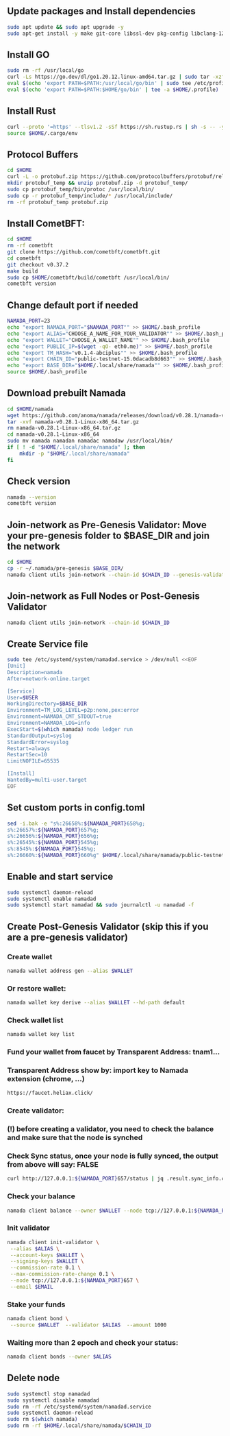 ## Update packages and Install dependencies
```bash
sudo apt update && sudo apt upgrade -y
sudo apt-get install -y make git-core libssl-dev pkg-config libclang-12-dev build-essential protobuf-compiler
```
## Install GO
```bash
sudo rm -rf /usr/local/go
curl -Ls https://go.dev/dl/go1.20.12.linux-amd64.tar.gz | sudo tar -xzf - -C /usr/local
eval $(echo 'export PATH=$PATH:/usr/local/go/bin' | sudo tee /etc/profile.d/golang.sh)
eval $(echo 'export PATH=$PATH:$HOME/go/bin' | tee -a $HOME/.profile)
```
## Install Rust
```bash
curl --proto '=https' --tlsv1.2 -sSf https://sh.rustup.rs | sh -s -- -y
source $HOME/.cargo/env
```
## Protocol Buffers
```bash
cd $HOME
curl -L -o protobuf.zip https://github.com/protocolbuffers/protobuf/releases/download/v24.4/protoc-24.4-linux-x86_64.zip
mkdir protobuf_temp && unzip protobuf.zip -d protobuf_temp/
sudo cp protobuf_temp/bin/protoc /usr/local/bin/
sudo cp -r protobuf_temp/include/* /usr/local/include/
rm -rf protobuf_temp protobuf.zip
```
## Install CometBFT:
```bash
cd $HOME
rm -rf cometbft
git clone https://github.com/cometbft/cometbft.git
cd cometbft
git checkout v0.37.2
make build
sudo cp $HOME/cometbft/build/cometbft /usr/local/bin/
cometbft version
```
## Change default port if needed
```bash
NAMADA_PORT=23
echo "export NAMADA_PORT="$NAMADA_PORT"" >> $HOME/.bash_profile
echo "export ALIAS="CHOOSE_A_NAME_FOR_YOUR_VALIDATOR"" >> $HOME/.bash_profile
echo "export WALLET="CHOOSE_A_WALLET_NAME"" >> $HOME/.bash_profile
echo "export PUBLIC_IP=$(wget -qO- eth0.me)" >> $HOME/.bash_profile
echo "export TM_HASH="v0.1.4-abciplus"" >> $HOME/.bash_profile
echo "export CHAIN_ID="public-testnet-15.0dacadb8d663"" >> $HOME/.bash_profile
echo "export BASE_DIR="$HOME/.local/share/namada"" >> $HOME/.bash_profile
source $HOME/.bash_profile
```
## Download prebuilt Namada
```bash
cd $HOME/namada
wget https://github.com/anoma/namada/releases/download/v0.28.1/namada-v0.28.1-Linux-x86_64.tar.gz
tar -xvf namada-v0.28.1-Linux-x86_64.tar.gz
rm namada-v0.28.1-Linux-x86_64.tar.gz
cd namada-v0.28.1-Linux-x86_64
sudo mv namada namadan namadac namadaw /usr/local/bin/
if [ ! -d "$HOME/.local/share/namada" ]; then
    mkdir -p "$HOME/.local/share/namada"
fi
```
## Check version
```bash
namada --version
cometbft version
```
## Join-network as Pre-Genesis Validator: Move your pre-genesis folder to $BASE_DIR and join the network
```bash
cd $HOME
cp -r ~/.namada/pre-genesis $BASE_DIR/
namada client utils join-network --chain-id $CHAIN_ID --genesis-validator $ALIAS
```
##  Join-network as Full Nodes or Post-Genesis Validator
```bash
namada client utils join-network --chain-id $CHAIN_ID
```
## Create Service file
```bash
sudo tee /etc/systemd/system/namadad.service > /dev/null <<EOF
[Unit]
Description=namada
After=network-online.target

[Service]
User=$USER
WorkingDirectory=$BASE_DIR
Environment=TM_LOG_LEVEL=p2p:none,pex:error
Environment=NAMADA_CMT_STDOUT=true
Environment=NAMADA_LOG=info
ExecStart=$(which namada) node ledger run
StandardOutput=syslog
StandardError=syslog
Restart=always
RestartSec=10
LimitNOFILE=65535

[Install]
WantedBy=multi-user.target
EOF
```
## Set custom ports in config.toml
```bash
sed -i.bak -e "s%:26658%:${NAMADA_PORT}658%g;
s%:26657%:${NAMADA_PORT}657%g;
s%:26656%:${NAMADA_PORT}656%g;
s%:26545%:${NAMADA_PORT}545%g;
s%:8545%:${NAMADA_PORT}545%g;
s%:26660%:${NAMADA_PORT}660%g" $HOME/.local/share/namada/public-testnet-15.0dacadb8d663/config.toml
```
## Enable and start service
```bash
sudo systemctl daemon-reload
sudo systemctl enable namadad
sudo systemctl start namadad && sudo journalctl -u namadad -f
```
## Create Post-Genesis Validator (skip this if you are a pre-genesis validator)
### Create wallet
```bash
namada wallet address gen --alias $WALLET
```
### Or restore wallet:
```bash
namada wallet key derive --alias $WALLET --hd-path default
```
### Check wallet list
```bash
namada wallet key list
```
### Fund your wallet from faucet by Transparent Address: tnam1... 
### Transparent Address show by: import key to Namada extension (chrome, ...)
```bash
https://faucet.heliax.click/
```
### Create validator:
### (!) before creating a validator, you need to check the balance and make sure that the node is synched
### Check Sync status, once your node is fully synced, the output from above will say: FALSE
```bash
curl http://127.0.0.1:${NAMADA_PORT}657/status | jq .result.sync_info.catching_up
```
### Check your balance
```bash
namada client balance --owner $WALLET --node tcp://127.0.0.1:${NAMADA_PORT}657
```
### Init validator
```bash
namada client init-validator \
 --alias $ALIAS \
 --account-keys $WALLET \
 --signing-keys $WALLET \
 --commission-rate 0.1 \
 --max-commission-rate-change 0.1 \
 --node tcp://127.0.0.1:${NAMADA_PORT}657 \
 --email $EMAIL
```
### Stake your funds
```bash
namada client bond \
 --source $WALLET  --validator $ALIAS  --amount 1000
```
### Waiting more than 2 epoch and check your status:
```bash
namada client bonds --owner $ALIAS
```
## Delete node
```bash
sudo systemctl stop namadad
sudo systemctl disable namadad
sudo rm -rf /etc/systemd/system/namadad.service
sudo systemctl daemon-reload
sudo rm $(which namada)
sudo rm -rf $HOME/.local/share/namada/$CHAIN_ID
```
